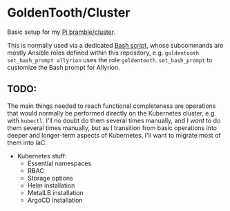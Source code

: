 # GoldenTooth/Cluster

Basic setup for my [Pi bramble/cluster](https://github.com/goldentooth/).

This is normally used via a dedicated [Bash script](https://github.com/goldentooth/bash),
whose subcommands are mostly Ansible roles defined within this repository, e.g.
`goldentooth set_bash_prompt allyrion` uses the role `goldentooth.set_bash_prompt`
to customize the Bash prompt for Allyrion.

## TODO:

The main things needed to reach functional completeness are operations that
would normally be performed directly on the Kubernetes cluster, e.g. with
`kubectl`. I'll no doubt do them several times manually, and I _want_ to do
them several times manually, but as I transition from basic operations into
deeper and longer-term aspects of Kubernetes, I'll want to migrate most of
them into IaC.

- Kubernetes stuff:
  - Essential namespaces
  - RBAC
  - Storage options
  - Helm installation
  - MetalLB installation
  - ArgoCD installation
